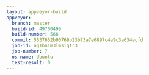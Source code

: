 ```yaml
---
layout: appveyor-build
appveyor:
  branch: master
  build-id: 49700499
  build-number: 566
  commit: 5537652b90769b23b73a7e6897c4a9c3a634ecfd
  job-id: ag1bn1m3lmsiqtr3
  job-number: 7
  os-name: Ubuntu
  test-result: 0
---
```

